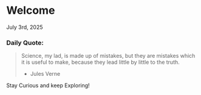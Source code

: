 # Welcome

July 3rd, 2025

### Daily Quote:
> Science, my lad, is made up of mistakes, but they are mistakes which it is useful to make, because they lead little by little to the truth.
> 	- Jules Verne

Stay Curious and keep Exploring!
